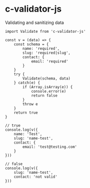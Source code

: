 # c-validator-js
Validating and sanitizing data

    import Validate from 'c-validator-js'
    
    const v = (data) => {
        const schema = {
            name: 'required',
            slug: 'required|slug',
            contact: {
                email: 'required'
            }
        }
        try {
            Validate(schema, data)
        } catch(e) {
            if (Array.isArray(e)) {
                console.error(e)
                return false
            }
            throw e
        }
        return true
    }
    
    // true
    console.log(v({
        name: 'Test',
        slug: 'name-test',
        contact: {
            email: 'test@testing.com'
        }
    }))
    
    // false
    console.log(v({
        slug: 'name-test',
        contact: 'not valid'
    }))
